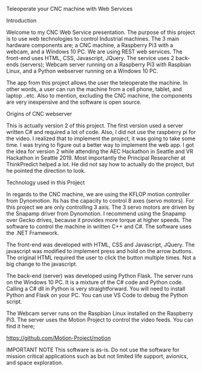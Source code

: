 Teleoperate your CNC machine with Web Services

Introduction

Welcome to my CNC Web Service presentation.  The purpose of this project is to use web technologies to control Industrial machines.  The 3 main hardware components are; a CNC machine, a Raspberry Pi3 with a webcam, and a Windows 10 PC.  We are using REST web services.  The front-end uses HTML, CSS, Javascript, JQuery.  The service uses 2 back-ends (servers); Webcam server running on a Raspberry Pi3 with Raspbian Linux, and a Python webserver running on a Windows 10 PC.  

The app from this project allows the user the teleoperate the machine.  In other words, a user can run the machine from a cell phone, tablet, and laptop ..etc.  Also to mention, excluding the CNC machine, the components are very inexpensive and the software is open source.

Origins of CNC webserver

This is actually version 2 of this project.  The first version used a server written C# and required a lot of code.  Also, I did not use the raspberry pi for the video.  I realized that to implement the project, it was going to take some time. I was trying to figure out a better way to implement the web app.  I got the idea for version 2 while attending the AEC Hackathon in Seattle and VR Hackathon in Seattle 2019.  Most importantly the Principal Researcher at ThinkPredict helped a lot.  He did not say how to actually do the project, but he pointed the direction to look.

Technology used in this Project

In regards to the CNC machine, we are using the KFLOP motion controller from Dynomotion.  Its has the capacity to control 8 axes (servo motors).   For this project we are only controlling 3 axis.  The 3 servo motors are driven by the Snapamp driver from Dynomotion.  I recommend using the Snapamp over Gecko drives, because it provides more torque at higher speeds.  The software to control the machine in written C++ and C#.  The software uses the .NET Framework.

The front-end was developed with HTML, CSS and Javascript, JQuery.  The javascript was modified to implement press and hold on the arrow buttons.  The original HTML required the user to click the button multiple times.  Not a big change to the javascript.

The back-end (server) was developed using Python Flask.  The server runs on the Windows 10 PC.  It is a mixture of the C# code and Python code.  Calling a C# dll in Python is very straightforward.  You will need to install Python and Flask on your PC.  You can use VS Code to debug the Python script.

The Webcam server runs on the Raspbian Linux installed on the Raspberry Pi3.  The server uses the Motion Project to control the video feeds.  You can find it here;

https://github.com/Motion-Project/motion

IMPORTANT NOTE
This software is as-is.  Do not use the software for mission critical applications such as but not limited life support, avionics, and space exploration.
